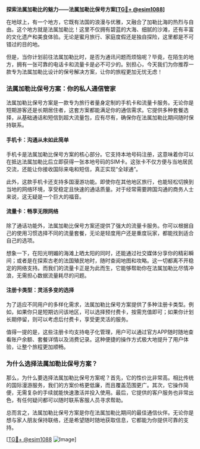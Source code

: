 **探索法属加勒比的魅力——法属加勒比保号方案[[TG💪+ @esim1088](https://t.me/s/esim1088)]**

在地球上，有一个地方，它既有法国的浪漫与优雅，又融合了加勒比海的热烈与自由。这个地方就是法属加勒比！这里不仅拥有碧蓝的大海、细腻的沙滩，还有丰富的文化遗产和美食体验。无论是蜜月旅行、家庭度假还是独自探险，这里都是不可错过的目的地。

但是，当你计划前往法属加勒比时，是否为通讯问题而烦恼呢？毕竟，在陌生的地方，拥有一张可靠的电话卡和流量卡是必不可少的。别担心，今天我们为你推荐一款专为法属加勒比设计的保号解决方案，让你的旅程更加无忧无虑！

### **法属加勒比保号方案：你的私人通信管家**

法属加勒比保号方案是一款专为旅行者量身定制的手机卡和流量卡服务。无论你是短期游客还是长期居住者，这套方案都能满足你的通信需求。它提供多种套餐选择，从基础通话和短信到超大流量包，应有尽有，确保你在法属加勒比期间随时保持联系。

#### **手机卡：沟通从未如此简单**

手机卡是法属加勒比保号方案的核心部分。它支持本地号码注册，这意味着你可以在抵达法属加勒比后立即获得一张本地号码的SIM卡。这张卡不仅方便与当地居民交流，还能让你接收国际来电和短信，真正实现“全球通”。

此外，这款手机卡还支持多国漫游功能。即使你在其他地区旅行，也能轻松切换到当地的网络环境，享受稳定且快速的通话质量。对于经常需要跨国沟通的商务人士来说，这无疑是一个巨大的福音。

#### **流量卡：畅享无限网络**

除了通话功能外，法属加勒比保号方案还提供了强大的流量卡服务。你可以根据自己的使用习惯选择不同的流量套餐，无论是轻度用户还是重度玩家，都能找到适合自己的选项。

想象一下，在阳光明媚的海滩上晒太阳的同时，还能通过社交媒体分享你的精彩瞬间；或者是在探索古老的法国殖民地时，随时查阅地图和攻略。这一切都离不开稳定的网络支持。而我们的流量卡正是为此而生，它能够帮助你在法属加勒比尽情冲浪，无需担心数据流量耗尽的问题。

#### **注册卡类型：灵活多变的选择**

为了适应不同用户的多样化需求，法属加勒比保号方案提供了多种注册卡类型。例如，如果你只是短期访问该地区，可以选择预付费卡，按需充值即可；如果你计划长期停留，则可以考虑后付费卡，享受更灵活的服务。

值得一提的是，这些注册卡均支持电子化管理，用户可以通过官方APP随时随地查看账户余额、套餐详情以及消费记录。这种便捷的操作方式极大地提升了用户体验，让整个旅程更加顺畅。

### **为什么选择法属加勒比保号方案？**

那么，为什么要选择法属加勒比保号方案呢？首先，它的性价比非常高。相比传统的国际漫游服务，我们的方案价格更低廉，而且覆盖范围更广。其次，它操作简便，无需复杂的手续就能快速激活并投入使用。最后，它提供的客户服务也非常出色，有任何疑问都可以随时联系客服人员寻求帮助。

总而言之，法属加勒比保号方案是你在法属加勒比期间的最佳通信伙伴。无论你是想与家人朋友保持联络，还是希望随时随地获取信息，它都能为你提供可靠的支持。

[[TG💪+ @esim1088](https://t.me/s/esim1088) ![Image](https://i.postimg.cc/4NQfJmqS/Snipaste-2025-05-13-00-14-12.png)]